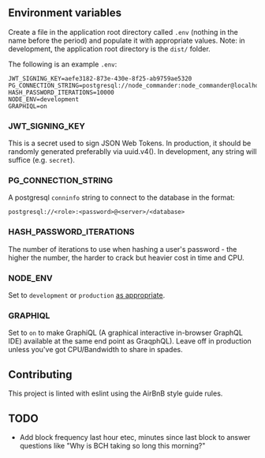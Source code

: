 
## Environment variables
Create a file in the application root directory called `.env` (nothing in the name before the period) and populate it with appropriate values.  Note: in development, the application root directory is the `dist/` folder.

The following is an example `.env`:
```
JWT_SIGNING_KEY=aefe3182-873e-430e-8f25-ab9759ae5320
PG_CONNECTION_STRING=postgresql://node_commander:node_commander@localhost/node_commander
HASH_PASSWORD_ITERATIONS=10000
NODE_ENV=development
GRAPHIQL=on
```

### JWT_SIGNING_KEY

This is a secret used to sign JSON Web Tokens.  In production, it should be randomly generated preferablly via uuid.v4().  In development, any string will suffice (e.g. `secret`).

### PG_CONNECTION_STRING

A postgresql `conninfo` string to connect to the database in the format:

`postgresql://<role>:<password>@<server>/<database>`


### HASH_PASSWORD_ITERATIONS

The number of iterations to use when hashing a user's password - the higher the number, the harder to crack but heavier cost in time and CPU.


### NODE_ENV

Set to `development` or `production` [as appropriate](http://expressjs.com/en/advanced/best-practice-performance.html#set-nodeenv-to-production).

### GRAPHIQL

Set to `on` to make GraphiQL (A graphical interactive in-browser GraphQL IDE) available at the same end point as GraqphQL).  Leave off in production unless you've got CPU/Bandwidth to share in spades.

## Contributing

This project is linted with eslint using the AirBnB style guide rules. 

## TODO
* Add block frequency last hour etec, minutes since last block to answer questions like "Why is BCH taking so long this morning?"